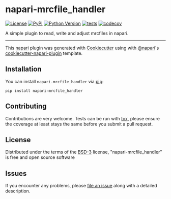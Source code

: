 # napari-mrcfile_handler

[![License](https://img.shields.io/pypi/l/napari-mrcfile_handler.svg?color=green)](https://github.com/Croxa/napari-mrcfile_handler/raw/master/LICENSE)
[![PyPI](https://img.shields.io/pypi/v/napari-mrcfile_handler.svg?color=green)](https://pypi.org/project/napari-mrcfile_handler)
[![Python Version](https://img.shields.io/pypi/pyversions/napari-mrcfile_handler.svg?color=green)](https://python.org)
[![tests](https://github.com/Croxa/napari-mrcfile_handler/workflows/tests/badge.svg)](https://github.com/Croxa/napari-mrcfile_handler/actions)
[![codecov](https://codecov.io/gh/Croxa/napari-mrcfile_handler/branch/master/graph/badge.svg)](https://codecov.io/gh/Croxa/napari-mrcfile_handler)

A simple plugin to read, write and adjust mrcfiles in napari.

----------------------------------

This [napari] plugin was generated with [Cookiecutter] using with [@napari]'s [cookiecutter-napari-plugin] template.

<!--
Don't miss the full getting started guide to set up your new package:
https://github.com/napari/cookiecutter-napari-plugin#getting-started

and review the napari docs for plugin developers:
https://napari.org/docs/plugins/index.html
-->

## Installation

You can install `napari-mrcfile_handler` via [pip]:

    pip install napari-mrcfile_handler

## Contributing

Contributions are very welcome. Tests can be run with [tox], please ensure
the coverage at least stays the same before you submit a pull request.

## License

Distributed under the terms of the [BSD-3] license,
"napari-mrcfile_handler" is free and open source software

## Issues

If you encounter any problems, please [file an issue] along with a detailed description.

[napari]: https://github.com/napari/napari
[Cookiecutter]: https://github.com/audreyr/cookiecutter
[@napari]: https://github.com/napari
[MIT]: http://opensource.org/licenses/MIT
[BSD-3]: http://opensource.org/licenses/BSD-3-Clause
[GNU GPL v3.0]: http://www.gnu.org/licenses/gpl-3.0.txt
[GNU LGPL v3.0]: http://www.gnu.org/licenses/lgpl-3.0.txt
[Apache Software License 2.0]: http://www.apache.org/licenses/LICENSE-2.0
[Mozilla Public License 2.0]: https://www.mozilla.org/media/MPL/2.0/index.txt
[cookiecutter-napari-plugin]: https://github.com/napari/cookiecutter-napari-plugin
[file an issue]: https://github.com/Croxa/napari-mrcfile_handler/issues
[napari]: https://github.com/napari/napari
[tox]: https://tox.readthedocs.io/en/latest/
[pip]: https://pypi.org/project/pip/
[PyPI]: https://pypi.org/
